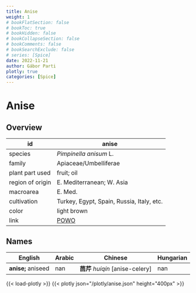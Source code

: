 ```yaml
---
title: Anise
weight: 1
# bookFlatSection: false
# bookToc: true
# bookHidden: false
# bookCollapseSection: false
# bookComments: false
# bookSearchExclude: false
# series: [Spice]
date: 2022-11-21
author: Gábor Parti
plotly: true
categories: [Spice]
---
```


# Anise

## Overview

|       id       |                       anise                       |
|----------------|---------------------------------------------------|
|     species    |               *Pimpinella anisum* L.              |
|     family     |               Apiaceae/Umbelliferae               |
| plant part used|                     fruit; oil                    |
|region of origin|             E. Mediterranean; W. Asia             |
|    macroarea   |                      E. Med.                      |
|   cultivation  |     Turkey, Egypt, Spain, Russia, Italy, etc.     |
|      color     |                    light brown                    |
|      link      |[POWO](https://powo.science.kew.org/taxon/846658-1)|

 ## Names
|      English     |Arabic|            Chinese           |Hungarian|
|------------------|------|------------------------------|---------|
|**anise;** aniseed|  nan |**茴芹** *huíqín* [anise-celery]|   nan   |

{{< load-plotly >}}
{{< plotly json="/plotly/anise.json" height="400px" >}}